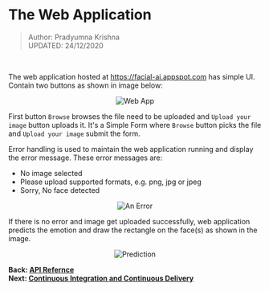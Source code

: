 # The Web Application

> Author: Pradyumna Krishna<br>
> UPDATED: 24/12/2020

<br>

The web application hosted at <https://facial-ai.appspot.com> has simple UI. Contain two buttons as shown in image below:

<p align="center">
    <img alt="Web App" src="img/Web%20App.png">
</p>

First button `Browse` browses the file need to be uploaded and `Upload your image` button uploads it. It's a Simple Form where `Browse` button picks the file and `Upload your image` submit the form.

Error handling is used to maintain the web application running and display the error message. These error messages are:
- No image selected
- Please upload supported formats, e.g. png, jpg or jpeg
- Sorry, No face detected

<p align="center">
    <img alt="An Error" src="img/Error%20Message.png">
</p>

If there is no error and image get uploaded successfully, web application predicts the emotion and draw the rectangle on the face(s) as shown in the image.

<p align="center">
    <img alt="Prediction" src="img/Prediction.png">
</p>

**Back: [API Refernce](API.md)**<br>
**Next: [Continuous Integration and Continuous Delivery](CI-CD.md)**